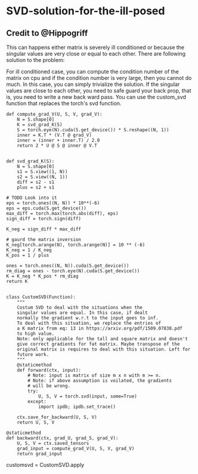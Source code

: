 # SVD-solution-for-the-ill-posed
## Credit to @Hippogriff

This can happens either matrix is severely ill conditioned or because the singular values are very close or equal to each other.
There are following solution to the problem:

For ill conditioned case, you can compute the condition number of the matrix on cpu and if the condition number is very large, then you cannot do much. In this case, you can simply trivialize the solution.
If the singular values are close to each other, you need to safe guard your back prop, that is, you need to write a new back ward pass. You can use the custom_svd function that replaces the torch's svd function.


    def compute_grad_V(U, S, V, grad_V):
        N = S.shape[0]
        K = svd_grad_K(S)
        S = torch.eye(N).cuda(S.get_device()) * S.reshape((N, 1))
        inner = K.T * (V.T @ grad_V)
        inner = (inner + inner.T) / 2.0
        return 2 * U @ S @ inner @ V.T


    def svd_grad_K(S):
        N = S.shape[0]
        s1 = S.view((1, N))
        s2 = S.view((N, 1))
        diff = s2 - s1
        plus = s2 + s1

    # TODO Look into it
    eps = torch.ones((N, N)) * 10**(-6)
    eps = eps.cuda(S.get_device())
    max_diff = torch.max(torch.abs(diff), eps)
    sign_diff = torch.sign(diff)

    K_neg = sign_diff * max_diff

    # gaurd the matrix inversion
    K_neg[torch.arange(N), torch.arange(N)] = 10 ** (-6)
    K_neg = 1 / K_neg
    K_pos = 1 / plus

    ones = torch.ones((N, N)).cuda(S.get_device())
    rm_diag = ones - torch.eye(N).cuda(S.get_device())
    K = K_neg * K_pos * rm_diag
    return K


    class CustomSVD(Function):
        """
        Costum SVD to deal with the situations when the
        singular values are equal. In this case, if dealt
        normally the gradient w.r.t to the input goes to inf.
        To deal with this situation, we replace the entries of
        a K matrix from eq: 13 in https://arxiv.org/pdf/1509.07838.pdf
        to high value.
        Note: only applicable for the tall and square matrix and doesn't
        give correct gradients for fat matrix. Maybe transpose of the
        original matrix is requires to deal with this situation. Left for
        future work.
        """
        @staticmethod
        def forward(ctx, input):
            # Note: input is matrix of size m x n with m >= n.
            # Note: if above assumption is voilated, the gradients
            # will be wrong.
            try:
                U, S, V = torch.svd(input, some=True)
            except:
                import ipdb; ipdb.set_trace()

        ctx.save_for_backward(U, S, V)
        return U, S, V

    @staticmethod
    def backward(ctx, grad_U, grad_S, grad_V):
        U, S, V = ctx.saved_tensors
        grad_input = compute_grad_V(U, S, V, grad_V)
        return grad_input

customsvd = CustomSVD.apply
